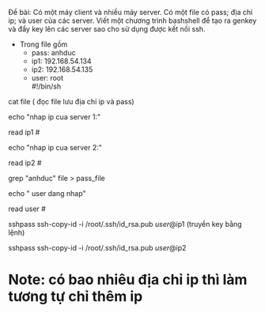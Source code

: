 Đề bài: Có một máy client và nhiều máy server. Có một file có pass; địa chỉ ip; và user của các server. Viết một chương trình bashshell để tạo ra genkey và đẩy key lên các server sao cho sử dụng được kết nối ssh. 
- Trong file gồm 
    - pass: anhduc
    - ip1: 192.168.54.134
    - ip2: 192.168.54.135
    - user: root    
#!/bin/sh

cat file ( đọc file lưu địa chỉ ip và pass)

echo "nhap ip cua server 1:"

read ip1 # 

echo "nhap ip cua server 2:"

read ip2 # 

grep "anhduc" file > pass_file

echo " user dang nhap" 

read user # 

sshpass ssh-copy-id -i /root/.ssh/id_rsa.pub $user@$ip1 (truyền key bằng lệnh)

sshpass ssh-copy-id -i /root/.ssh/id_rsa.pub $user@$ip2

# Note: có bao nhiêu địa chỉ ip thì làm tương tự chỉ thêm ip
